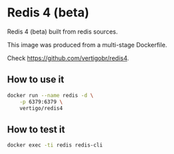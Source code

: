 Redis 4 (beta)
======

Redis 4 (beta) built from redis sources.

This image was produced from a multi-stage Dockerfile.

Check https://github.com/vertigobr/redis4.

## How to use it

```sh
docker run --name redis -d \
    -p 6379:6379 \
    vertigo/redis4
```

## How to test it

```sh
docker exec -ti redis redis-cli
```
